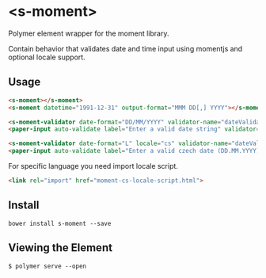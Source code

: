 # \<s-moment\>

Polymer element wrapper for the moment library.

Contain behavior that validates date and time input using momentjs and optional locale support.

## Usage

```html
<s-moment></s-moment>
<s-moment datetime="1991-12-31" output-format="MMM DD[,] YYYY"></s-moment>
```

```html
<s-moment-validator date-format="DD/MM/YYYY" validator-name="dateValidator"></s-moment-validator>
<paper-input auto-validate label="Enter a valid date string" validator="dateValidator"></paper-input>
```

```html
<s-moment-validator date-format="L" locale="cs" validator-name="dateValidator2"></s-moment-validator>
<paper-input auto-validate label="Enter a valid czech date (DD.MM.YYYY)" validator="dateValidator2">
```

For specific language you need import locale script.

```html
<link rel="import" href="moment-cs-locale-script.html">
```

## Install

```
bower install s-moment --save
```

## Viewing the Element

```
$ polymer serve --open
```

